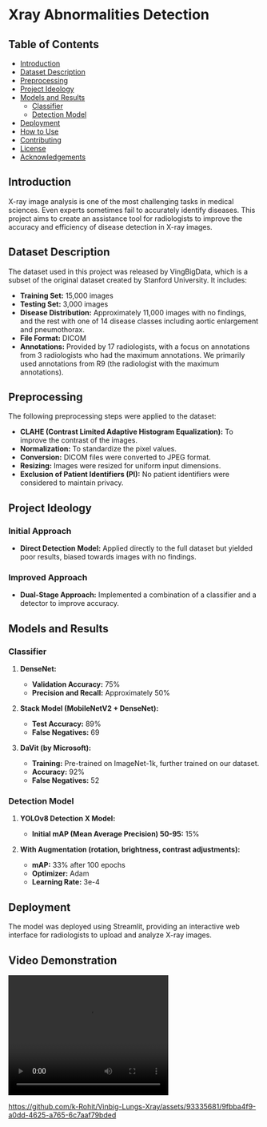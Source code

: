# Xray Abnormalities Detection
## Table of Contents
- [Introduction](#introduction)
- [Dataset Description](#dataset-description)
- [Preprocessing](#preprocessing)
- [Project Ideology](#project-ideology)
- [Models and Results](#models-and-results)
  - [Classifier](#classifier)
  - [Detection Model](#detection-model)
- [Deployment](#deployment)
- [How to Use](#how-to-use)
- [Contributing](#contributing)
- [License](#license)
- [Acknowledgements](#acknowledgements)

## Introduction

X-ray image analysis is one of the most challenging tasks in medical sciences. Even experts sometimes fail to accurately identify diseases. This project aims to create an assistance tool for radiologists to improve the accuracy and efficiency of disease detection in X-ray images.

## Dataset Description

The dataset used in this project was released by VingBigData, which is a subset of the original dataset created by Stanford University. It includes:
- **Training Set:** 15,000 images
- **Testing Set:** 3,000 images
- **Disease Distribution:** Approximately 11,000 images with no findings, and the rest with one of 14 disease classes including aortic enlargement and pneumothorax.
- **File Format:** DICOM
- **Annotations:** Provided by 17 radiologists, with a focus on annotations from 3 radiologists who had the maximum annotations. We primarily used annotations from R9 (the radiologist with the maximum annotations).

## Preprocessing

The following preprocessing steps were applied to the dataset:
- **CLAHE (Contrast Limited Adaptive Histogram Equalization):** To improve the contrast of the images.
- **Normalization:** To standardize the pixel values.
- **Conversion:** DICOM files were converted to JPEG format.
- **Resizing:** Images were resized for uniform input dimensions.
- **Exclusion of Patient Identifiers (PI):** No patient identifiers were considered to maintain privacy.

## Project Ideology

### Initial Approach
- **Direct Detection Model:** Applied directly to the full dataset but yielded poor results, biased towards images with no findings.

### Improved Approach
- **Dual-Stage Approach:** Implemented a combination of a classifier and a detector to improve accuracy.

## Models and Results

### Classifier

1. **DenseNet:**
   - **Validation Accuracy:** 75%
   - **Precision and Recall:** Approximately 50%

2. **Stack Model (MobileNetV2 + DenseNet):**
   - **Test Accuracy:** 89%
   - **False Negatives:** 69

3. **DaVit (by Microsoft):**
   - **Training:** Pre-trained on ImageNet-1k, further trained on our dataset.
   - **Accuracy:** 92%
   - **False Negatives:** 52

### Detection Model

1. **YOLOv8 Detection X Model:**
   - **Initial mAP (Mean Average Precision) 50-95:** 15%

2. **With Augmentation (rotation, brightness, contrast adjustments):**
   - **mAP:** 33% after 100 epochs
   - **Optimizer:** Adam
   - **Learning Rate:** 3e-4

## Deployment

The model was deployed using Streamlit, providing an interactive web interface for radiologists to upload and analyze X-ray images.


## Video Demonstration

<video width="320" height="240" controls>
  <source src="https://github.com/k-Rohit/Vinbig-Lungs-Xray/assets/93335681/9fbba4f9-a0dd-4625-a765-6c7aaf79bded.mp4" type="video/mp4">
  Your browser does not support the video tag.
</video>

https://github.com/k-Rohit/Vinbig-Lungs-Xray/assets/93335681/9fbba4f9-a0dd-4625-a765-6c7aaf79bded

